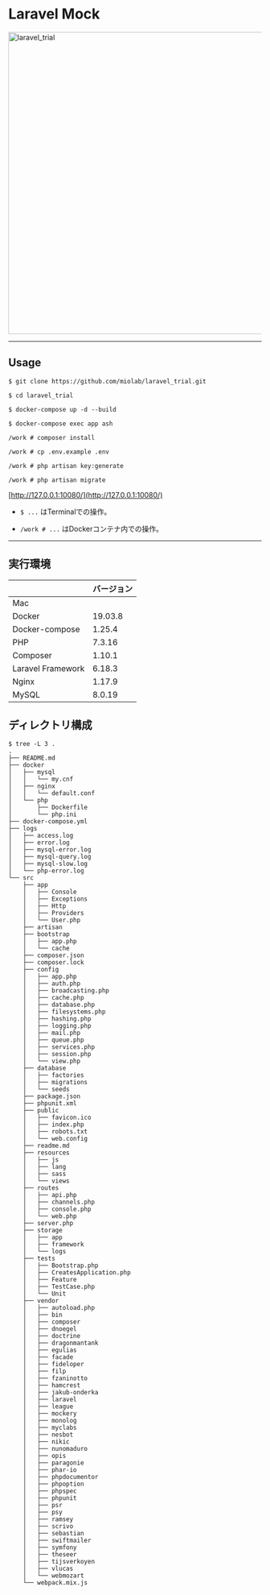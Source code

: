 # Laravel Mock

<img width="600" alt="laravel_trial" src="https://user-images.githubusercontent.com/33124627/77863897-b1954c80-7260-11ea-8a92-040b9811b737.png">

---

## Usage

```
$ git clone https://github.com/miolab/laravel_trial.git

$ cd laravel_trial

$ docker-compose up -d --build

$ docker-compose exec app ash

/work # composer install

/work # cp .env.example .env

/work # php artisan key:generate

/work # php artisan migrate

```

[http://127.0.0.1:10080/](http://127.0.0.1:10080/)

* `$ ...` はTerminalでの操作。

* `/work # ...` はDockerコンテナ内での操作。


---

## 実行環境

| | バージョン |
|:--|:--|
| Mac | |
| Docker | 19.03.8 |
| Docker-compose | 1.25.4 |
| PHP | 7.3.16 |
| Composer | 1.10.1 |
| Laravel Framework | 6.18.3 |
| Nginx | 1.17.9 |
| MySQL | 8.0.19 |


## ディレクトリ構成

```
$ tree -L 3 .
.
├── README.md
├── docker
│   ├── mysql
│   │   └── my.cnf
│   ├── nginx
│   │   └── default.conf
│   └── php
│       ├── Dockerfile
│       └── php.ini
├── docker-compose.yml
├── logs
│   ├── access.log
│   ├── error.log
│   ├── mysql-error.log
│   ├── mysql-query.log
│   ├── mysql-slow.log
│   └── php-error.log
└── src
    ├── app
    │   ├── Console
    │   ├── Exceptions
    │   ├── Http
    │   ├── Providers
    │   └── User.php
    ├── artisan
    ├── bootstrap
    │   ├── app.php
    │   └── cache
    ├── composer.json
    ├── composer.lock
    ├── config
    │   ├── app.php
    │   ├── auth.php
    │   ├── broadcasting.php
    │   ├── cache.php
    │   ├── database.php
    │   ├── filesystems.php
    │   ├── hashing.php
    │   ├── logging.php
    │   ├── mail.php
    │   ├── queue.php
    │   ├── services.php
    │   ├── session.php
    │   └── view.php
    ├── database
    │   ├── factories
    │   ├── migrations
    │   └── seeds
    ├── package.json
    ├── phpunit.xml
    ├── public
    │   ├── favicon.ico
    │   ├── index.php
    │   ├── robots.txt
    │   └── web.config
    ├── readme.md
    ├── resources
    │   ├── js
    │   ├── lang
    │   ├── sass
    │   └── views
    ├── routes
    │   ├── api.php
    │   ├── channels.php
    │   ├── console.php
    │   └── web.php
    ├── server.php
    ├── storage
    │   ├── app
    │   ├── framework
    │   └── logs
    ├── tests
    │   ├── Bootstrap.php
    │   ├── CreatesApplication.php
    │   ├── Feature
    │   ├── TestCase.php
    │   └── Unit
    ├── vendor
    │   ├── autoload.php
    │   ├── bin
    │   ├── composer
    │   ├── dnoegel
    │   ├── doctrine
    │   ├── dragonmantank
    │   ├── egulias
    │   ├── facade
    │   ├── fideloper
    │   ├── filp
    │   ├── fzaninotto
    │   ├── hamcrest
    │   ├── jakub-onderka
    │   ├── laravel
    │   ├── league
    │   ├── mockery
    │   ├── monolog
    │   ├── myclabs
    │   ├── nesbot
    │   ├── nikic
    │   ├── nunomaduro
    │   ├── opis
    │   ├── paragonie
    │   ├── phar-io
    │   ├── phpdocumentor
    │   ├── phpoption
    │   ├── phpspec
    │   ├── phpunit
    │   ├── psr
    │   ├── psy
    │   ├── ramsey
    │   ├── scrivo
    │   ├── sebastian
    │   ├── swiftmailer
    │   ├── symfony
    │   ├── theseer
    │   ├── tijsverkoyen
    │   ├── vlucas
    │   └── webmozart
    └── webpack.mix.js
```
